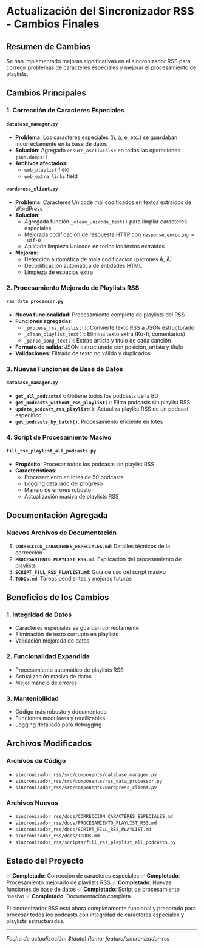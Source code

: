 # Actualización del Sincronizador RSS - Cambios Finales

## Resumen de Cambios

Se han implementado mejoras significativas en el sincronizador RSS para corregir problemas de caracteres especiales y mejorar el procesamiento de playlists.

## Cambios Principales

### 1. Corrección de Caracteres Especiales

#### `database_manager.py`
- **Problema**: Los caracteres especiales (ñ, á, é, etc.) se guardaban incorrectamente en la base de datos
- **Solución**: Agregado `ensure_ascii=False` en todas las operaciones `json.dumps()`
- **Archivos afectados**:
  - `web_playlist` field
  - `web_extra_links` field

#### `wordpress_client.py`
- **Problema**: Caracteres Unicode mal codificados en textos extraídos de WordPress
- **Solución**: 
  - Agregada función `_clean_unicode_text()` para limpiar caracteres especiales
  - Mejorada codificación de respuesta HTTP con `response.encoding = 'utf-8'`
  - Aplicada limpieza Unicode en todos los textos extraídos
- **Mejoras**:
  - Detección automática de mala codificación (patrones Ã, Â)
  - Decodificación automática de entidades HTML
  - Limpieza de espacios extra

### 2. Procesamiento Mejorado de Playlists RSS

#### `rss_data_processor.py`
- **Nueva funcionalidad**: Procesamiento completo de playlists del RSS
- **Funciones agregadas**:
  - `_process_rss_playlist()`: Convierte texto RSS a JSON estructurado
  - `_clean_playlist_text()`: Elimina texto extra (Ko-fi, comentarios)
  - `_parse_song_text()`: Extrae artista y título de cada canción
- **Formato de salida**: JSON estructurado con posición, artista y título
- **Validaciones**: Filtrado de texto no válido y duplicados

### 3. Nuevas Funciones de Base de Datos

#### `database_manager.py`
- **`get_all_podcasts()`**: Obtiene todos los podcasts de la BD
- **`get_podcasts_without_rss_playlist()`**: Filtra podcasts sin playlist RSS
- **`update_podcast_rss_playlist()`**: Actualiza playlist RSS de un podcast específico
- **`get_podcasts_by_batch()`**: Procesamiento eficiente en lotes

### 4. Script de Procesamiento Masivo

#### `fill_rss_playlist_all_podcasts.py`
- **Propósito**: Procesar todos los podcasts sin playlist RSS
- **Características**:
  - Procesamiento en lotes de 50 podcasts
  - Logging detallado del progreso
  - Manejo de errores robusto
  - Actualización masiva de playlists RSS

## Documentación Agregada

### Nuevos Archivos de Documentación
1. **`CORRECCION_CARACTERES_ESPECIALES.md`**: Detalles técnicos de la corrección
2. **`PROCESAMIENTO_PLAYLIST_RSS.md`**: Explicación del procesamiento de playlists
3. **`SCRIPT_FILL_RSS_PLAYLIST.md`**: Guía de uso del script masivo
4. **`TODOs.md`**: Tareas pendientes y mejoras futuras

## Beneficios de los Cambios

### 1. Integridad de Datos
- Caracteres especiales se guardan correctamente
- Eliminación de texto corrupto en playlists
- Validación mejorada de datos

### 2. Funcionalidad Expandida
- Procesamiento automático de playlists RSS
- Actualización masiva de datos
- Mejor manejo de errores

### 3. Mantenibilidad
- Código más robusto y documentado
- Funciones modulares y reutilizables
- Logging detallado para debugging

## Archivos Modificados

### Archivos de Código
- `sincronizador_rss/src/components/database_manager.py`
- `sincronizador_rss/src/components/rss_data_processor.py`
- `sincronizador_rss/src/components/wordpress_client.py`

### Archivos Nuevos
- `sincronizador_rss/docs/CORRECCION_CARACTERES_ESPECIALES.md`
- `sincronizador_rss/docs/PROCESAMIENTO_PLAYLIST_RSS.md`
- `sincronizador_rss/docs/SCRIPT_FILL_RSS_PLAYLIST.md`
- `sincronizador_rss/docs/TODOs.md`
- `sincronizador_rss/scripts/fill_rss_playlist_all_podcasts.py`

## Estado del Proyecto

✅ **Completado**: Corrección de caracteres especiales
✅ **Completado**: Procesamiento mejorado de playlists RSS
✅ **Completado**: Nuevas funciones de base de datos
✅ **Completado**: Script de procesamiento masivo
✅ **Completado**: Documentación completa

El sincronizador RSS está ahora completamente funcional y preparado para procesar todos los podcasts con integridad de caracteres especiales y playlists estructuradas.

---
*Fecha de actualización: $(date)*
*Rama: feature/sincronizador-rss* 